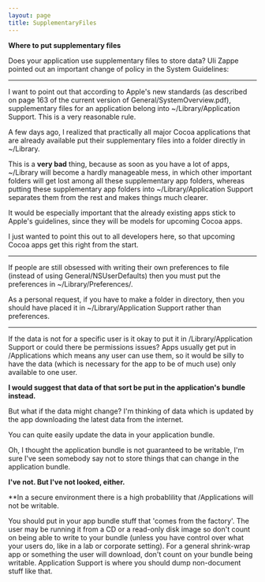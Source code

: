 ```yaml
---
layout: page
title: SupplementaryFiles
---
```




**Where to put supplementary files**

Does your application use supplementary files to store data? Uli Zappe pointed out an important change of policy in the System Guidelines:

----

I want to point out that according to Apple's new standards (as described on page 163 of the current version of General/SystemOverview.pdf), supplementary files for an application belong into ~/Library/Application Support. This is a very reasonable rule.

A few days ago, I realized that practically all major Cocoa applications that are already available put their supplementary files into a folder directly in ~/Library.

This is a **very bad** thing, because as soon as you have a lot of apps, ~/Library will become a hardly manageable mess, in which other important folders will get lost among all these supplementary app folders, whereas putting these supplementary app folders into ~/Library/Application Support separates them from the rest and makes things much clearer.

It would be especially important that the already existing apps stick to Apple's guidelines, since they will be models for upcoming Cocoa apps.

I just wanted to point this out to all developers here, so that upcoming Cocoa apps get this right from the start.

----

If people are still obsessed with writing their own preferences to file (instead of using General/NSUserDefaults) then you must put the preferences in ~/Library/Preferences/.

As a personal request, if you have to make a folder in directory, then you should have placed it in ~/Library/Application Support rather than preferences.

----

If the data is not for a specific user is it okay to put it in /Library/Application Support or could there be permissions issues? Apps usually get put in /Applications which means any user can use them, so it would be silly to have the data (which is necessary for the app to be of much use) only available to one user. 

**I would suggest that data of that sort be put in the application's bundle instead.**

But what if the data might change? I'm thinking of data which is updated by the app downloading the latest data from the internet.

You can quite easily update the data in your application bundle.

Oh, I thought the application bundle is not guaranteed to be writable, I'm sure I've seen somebody say not to store things that can change in the application bundle.

**I've not. But I've not looked, either.**

**In a secure environment there is a high probablility that /Applications will not be writable.

You should put in your app bundle stuff that 'comes from the factory'. The user may be running it from a CD or a read-only disk image so don't count on being able to write to your bundle (unless you have control over what your users do, like in a lab or corporate setting). For a general shrink-wrap app or something the user will download, don't count on your bundle being writable.  Application Support is where you should dump non-document stuff like that.
